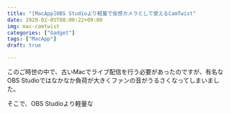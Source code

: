 ```yaml
---
title: "[MacApp]OBS Studioより軽量で仮想カメラとして使えるCamTwist"
date: 2020-02-05T08:00:22+09:00
img: mac-camtwist
categories: ["Gadget"]
tags: ["MacApp"]
draft: true

---
```


このご時世の中で、古いMacでライブ配信を行う必要があったのですが、有名なOBS Studioではなかなか負荷が大きくファンの音がうるさくなってしまいました。

そこで、OBS Studioより軽量な